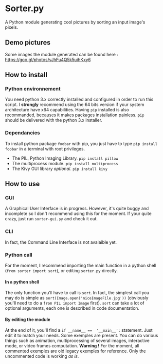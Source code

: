 # Sorter.py
A Python module generating cool pictures by sorting an input image's pixels.
## Demo pictures
Some images the module generated can be found here : https://goo.gl/photos/vJhFu4Q5k5uihKxy6
## How to install
### Python environnement
You need python 3.x correctly installed and configured in order to run this
script.
I **strongly** recommend using the 64 bits version if your system architecture
have x64 capabilities. Having `pip` installed is also recommanded, becauses it
makes packages installation painless. `pip` should be delivered with the python
3.x installer.
### Dependancies
To install python package `foobar` with pip, you just have to type `pip install
foobar` in a terminal with root privileges.
* The PIL, Python Imaging Library. `pip install pillow`
* The multiprocess module. `pip install multiprocess`
* The Kivy GUI library *optional*. `pip install kivy`
## How to use
### GUI
A Graphical User Interface is in progress. However, it's quite buggy and
incomplete so I don't recommend using this for the moment. If your quite crazy,
just run `sorter-gui.py` and check it out.
### CLI
In fact, the Command Line Interface is not avalaible yet.
### Python call
For the moment, I recommend importing the main function in a python shell (`from
sorter import sort`), or editing `sorter.py` directly.
#### In a python shell
The only function you'll have to call is `sort`. In fact, the simplest call you
may do is simple as `sort(Image.open('niceImageFile.jpg'))` (obviously you'll
need to do a `from PIL import Image` first). `sort` can take a lot of optional
arguments, each one is described in code documentation.
#### By editing the module
At the end of it, you'll find a `if __name__ ==  '__main__':` statement. Just
edit it to match your needs. Some exemples are present. You can do various
things such as animation, multiprocessing of several images, interactive mode,
or video frames computation. **Warning !** For the moment, all commented
exemples are old legacy exemples for reference. Only the uncommented code is
working *as is*.

